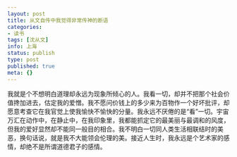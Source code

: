 ```yaml
---
layout: post
title: 从文自传中我觉得非常传神的断语
categories:
- 读书
tags: [沈从文]
info: 上海
status: publish
type: post
published: true
meta: {}
---
```


我就是个不想明白道理却永远为现象所倾心的人。我看一切，却并不把那个社会价值搀加进去，估定我的爱憎。我不愿问价钱上的多少来为百物作一个好坏批评，却愿意考查它在我官觉上使我愉快不愉快的分量。我永远不厌倦的是“看”一切。宇宙万汇在动作中，在静止中，在我印象里，我都能抓定它的最美丽与最调和的风度，但我的爱好显然却不能同一般目的相合。我不明白一切同人类生活相联结时的美恶，换句话说，就是我不大能领会伦理的美。接近人生时，我永远是个艺术家的感情，却绝不是所谓道德君子的感情。
